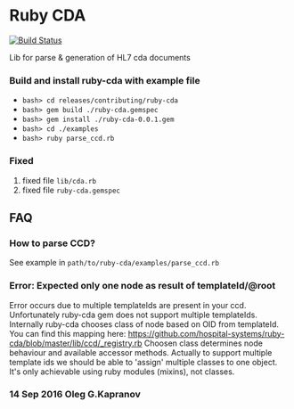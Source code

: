 Ruby CDA
========

[![Build Status](https://travis-ci.org/hospital-systems/ruby-cda.png?branch=master)](https://travis-ci.org/hospital-systems/ruby-cda)

Lib for parse & generation of HL7 cda documents

### Build and install ruby-cda with example file

* ``bash> cd releases/contributing/ruby-cda``
* ``bash> gem build ./ruby-cda.gemspec``
* ``bash> gem install ./ruby-cda-0.0.1.gem``
* ``bash> cd ./examples``
* ``bash> ruby parse_ccd.rb``

### Fixed

1. fixed file ``lib/cda.rb``
2. fixed file ``ruby-cda.gemspec``

FAQ
---

### How to parse CCD?

See example in `path/to/ruby-cda/examples/parse_ccd.rb`

### Error: Expected only one node as result of templateId/@root

Error occurs due to multiple templateIds are present in your ccd.
Unfortunately ruby-cda gem does not support multiple templateIds.
Internally ruby-cda chooses class of node based on OID from templateId.
You can find this mapping here:
https://github.com/hospital-systems/ruby-cda/blob/master/lib/ccd/_registry.rb
Choosen class determines node behaviour and available accessor methods.
Actually to support multiple template ids we should be able to 'assign'
multiple classes to one object.
It's only achievable using ruby modules (mixins), not classes.

### 14 Sep 2016 Oleg G.Kapranov
